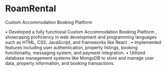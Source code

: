 # RoamRental
 Custom Accommodation Booking Platform

• Developed a fully functional Custom Accommodation Booking Platform , showcasing proficiency in web
development and programming languages such as HTML, CSS, JavaScript, and frameworks like React .
• implemented features including user authentication, property listings, booking functionality, messaging system, and
payment integration.
• Utilized database management systems like MongoDB to store and manage user data, property information, and
booking transactions.
